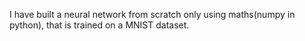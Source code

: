 I have built a neural network from scratch only using maths(numpy in python), that is trained on a MNIST dataset.
